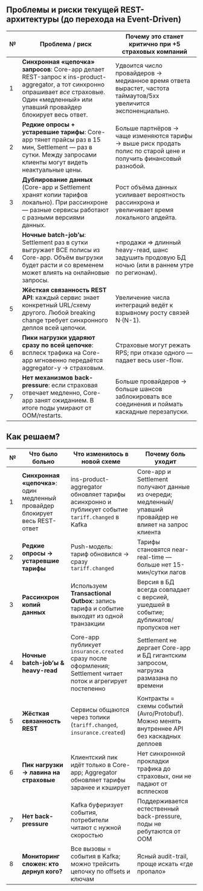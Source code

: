 ## Проблемы и риски текущей REST-архитектуры (до перехода на Event-Driven)

| № | Проблема / риск                                                                                                                                                                                   | Почему это станет критично при +5 страховых компаний                                                               |
|---|---------------------------------------------------------------------------------------------------------------------------------------------------------------------------------------------------|--------------------------------------------------------------------------------------------------------------------|
| 1 | **Синхронная «цепочка» запросов**: Core-app делает REST-запрос к ins-product-aggregator, а тот синхронно опрашивает _все_ страховые. Один «медленный» или упавший провайдер блокирует весь ответ. | Удвоится число провайдеров → медианное время ответа вырастет, частота таймаутов/5xx увеличится экспоненциально.    |
| 2 | **Редкие опросы + устаревшие тарифы**: Core-app тянет прайсы раз в 15 мин, Settlement — раз в сутки. Между запросами клиенты могут видеть неактуальные цены.                                      | Больше партнёров → чаще изменяются тарифы → выше риск продать полис по старой цене и получить финансовый разнобой. |
| 3 | **Дублирование данных** (Core-app и Settlement хранят копии тарифов локально). При рассинхроне — разные сервисы работают с разными версиями данных.                                               | Рост объёма данных усиливает вероятность рассинхрона и увеличивает время локального апдейта.                       |
| 4 | **Ночные batch-job’ы**: Settlement раз в сутки выгружает ВСЕ полисы из Core-app. Объём выгрузки будет расти и со временем может влиять на онлайновые запросы.                                     | +продажи ⇒ длинный heavy-read, шанс задушить продовую БД ночью (или в раннем утре по регионам).                    |
| 5 | **Жёсткая связанность REST API**: каждый сервис знает конкретный URL/схему другого. Любой breaking change требует синхронного деплоя всей цепочки.                                                | Увеличение числа интеграций ведёт к взрывному росту связей N·(N-1).                                                |
| 6 | **Пики нагрузки ударяют сразу по всей цепочке**: всплеск трафика на Core-app мгновенно передаётся aggregator-у → страховым.                                                                       | Страховые могут режать RPS; при отказе одного — падает весь user-flow.                                             |
| 7 | **Нет механизмов back-pressure**: если страховая отвечает медленно, Core-app занят ожиданием. В итоге поды умирают от OOM/restarts.                                                               | Больше провайдеров → больше шансов заблокировать все соединения и поймать каскадные перезапуски.                   |


## Как решаем?

| № | Что было больно                                                              | Что изменилось в новой схеме                                                                                   | Почему боль уходит                                                                                        |
|---|------------------------------------------------------------------------------|----------------------------------------------------------------------------------------------------------------|-----------------------------------------------------------------------------------------------------------|
| 1 | **Синхронная «цепочка»**: один медленный провайдер блокирует весь REST-ответ | ins-product-aggregator обновляет тарифы асинхронно и публикует событие `tariff.changed` в Kafka                | Core-app и Settlement получают данные из очереди; медленный/упавший провайдер не влияет на запрос клиента |
| 2 | **Редкие опросы → устаревшие тарифы**                                        | Push-модель: тариф обновился → сразу `tariff.changed`                                                          | Тарифы становятся near-real-time — больше нет 15-мин/сутки лагов                                          |
| 3 | **Рассинхрон копий данных**                                                  | Используем **Transactional Outbox**: запись тарифа и событие выходят из одной транзакции                       | Версия в БД всегда совпадает с версией, ушедшей в событие; дубликатов/пропусков нет                       |
| 4 | **Ночные batch-job’ы & heavy-read**                                          | Core-app публикует `insurance.created` сразу после оформления; Settlement читает поток и агрегирует постепенно | Settlement не дергает Core-app и БД гигантским запросом, нагрузка размазана по времени                    |
| 5 | **Жёсткая связанность REST**                                                 | Сервисы общаются через топики (`tariff.changed`, `insurance.created`)                                          | Контракты = схемы событий (Avro/Protobuf). Можно менять внутреннее API без каскадных деплоев              |
| 6 | **Пик нагрузки → лавина на страховые**                                       | Клиентский пик идёт только в Core-app; Aggregator обновляет тарифы заранее и кэширует                          | Нет синхронной прокладки трафика до страховых, они не падают от всплесков                                 |
| 7 | **Нет back-pressure**                                                        | Kafka буферизует события, потребители читают с нужной скоростью                                                | Поддерживается естественный back-pressure, поды не ребутаются от OOM                                      |
| 8 | **Мониторинг сложен: кто дернул кого?**                                      | Все вызовы = события в Kafka; можно трейсить цепочку по offsets и ключам                                       | Ясный audit-trail, проще искать «где пропало»                                                             |
